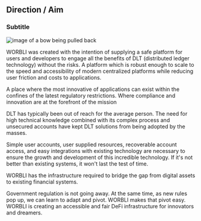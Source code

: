 ## Direction / Aim
### Subtitle

![image of a bow being pulled back](../images/direction.jpg)

WORBLI was created with the intention of supplying a safe platform for users and developers to engage all the benefits of DLT (distributed ledger technology) without the risks. A platform which is robust enough to scale to the speed and accessibility of modern centralized platforms while reducing user friction and costs to applications.

A place where the most innovative of applications can exist within the confines of the latest regulatory restrictions. Where compliance and innovation are at the forefront of the mission

DLT has typically been out of reach for the average person. The need for high technical knowledge combined with its complex process and unsecured accounts have kept DLT solutions from being adopted by the masses.

Simple user accounts, user supplied resources, recoverable account access, and easy integrations with existing technology are necessary to ensure the growth and development of this incredible technology. If it's not better than existing systems, it won't last the test of time.

WORBLI has the infrastructure required to bridge the gap from digital assets to existing financial systems.

Government regulation is not going away. At the same time, as new rules pop up, we can learn to adapt and pivot. WORBLI makes that pivot easy. WORBLI is creating an accessible and fair DeFi infrastructure for innovators and dreamers.